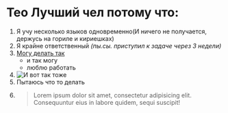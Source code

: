 # Тео Лучший чел потому что:
1. Я учу несколько языков одновременно(И ничего не получается, держусь на гориле и кириешках)
2. Я крайне ответственный *(пы.сы. приступил к задаче через 3 недели)*
3. [Могу делать так](https://www.youtube.com/watch?v=dQw4w9WgXcQ)
    * и так могу
    * люблю работать
4. ![И вот так тоже](https://s0.rbk.ru/v6_top_pics/media/img/0/10/756372136012100.jpg "Это обезьяна")
5. Пытаюсь что то делать
6. > Lorem ipsum dolor sit amet, consectetur adipisicing elit. Consequuntur eius in labore quidem, sequi suscipit!